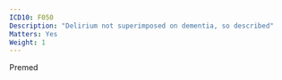 ```yaml
---
ICD10: F050
Description: "Delirium not superimposed on dementia, so described"
Matters: Yes
Weight: 1
---
```

Premed
